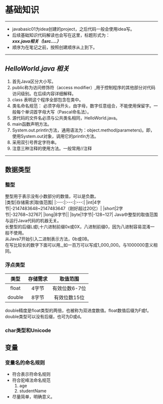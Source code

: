 # 基础知识
***
+ javabasic01为idea创建的project，之后代码一般会使用idea写。
+ 后续基础知识代码解读也会写在这里，标题形式为：
***xxx.java相关（\src\....）***
+ 顺序为在笔记之前，按照创建顺序从上到下。

***
## ***HelloWorld.java 相关***
1. 首先Java区分大小写。
2. public称为访问修饰符（access modifier）,用于控制程序的其他部分对代码访问级别。在后续内容详细解释。
3. class 表明这个程序全部包含在类中。
4. 类名命名规范： 必须字母开头，由字母，数字任意组合，不能使用保留字。一般每个单词首字母大写（Pascal命名法）。
5. 源代码的文件名必须与公共类名相同，HelloWorld.java。
6. main函数声明方法。
7. System.out.println方法，通用语法为：object.method(parameters)。即，使用System.out对象，调用它的println方法。
8. 采用双引号界定字符串。
9. 注意三种注释的使用方法。一般常用//注释

***
## 数据类型
### 整型
整型用于表示没有小数部分的数值，可以是负数。  
|类型|存储需求|取值范围|
|:---:|:---:|:---:|
|int|4字节|-2147483648~2147483647（刚好超过20亿）|
|short|2字节|-32768~32767|
|long|8字节||
|byte|1字节|-128~127|
Java中整型的取值范围与运行Java代码的机器无关。  
长整型的后缀L或l,十六进制前缀0x或0X，八进制前缀0，因为八进制容易混淆一般不使用。  
从Java7开始引入二进制表示方法，0b或0B。  
在写比较长的数字下面可以用_,如一百万可以写成1_000_000。与1000000意义相同。  

### 浮点类型
|类型|存储需求|取值范围|
|:---:|:---:|:---:|
|float|4字节|有效位数6-7位|
|double|8字节|有效位数15位|
double精度是float类型的两倍，也被称为双进度数值。float数值后缀为F或f。double类型可以没有后缀，也可为D或d。

### char类型和Unicode


## 变量
### 变量名的命名规则
+ 符合表示符命名规则
+ 符合驼峰法命名规范
    1. age
    2. studentName
+ 尽量简单，明确意义。
